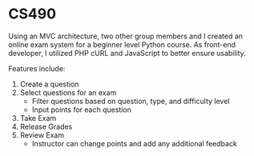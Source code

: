 # CS490

Using an MVC architecture, two other group members and I created an online exam system for a beginner level Python
course. As front-end developer, I utilized PHP cURL and JavaScript to better ensure usability. 

Features include: 
1. Create a question
2. Select questions for an exam
    - Filter questions based on question, type, and difficulty level
    - Input points for each question
3. Take Exam
4. Release Grades
5. Review Exam 
    - Instructor can change points and add any additional feedback
    
